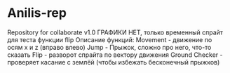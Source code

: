 # Anilis-rep
Repository for collaborate
v1.0
  ГРАФИКИ НЕТ, только временный спрайт для теста функции flip 
  Описание функций:
    Movement - движение по осям x и z (вправо влево)
    Jump - Прыжок, сложно про него, что-то сказать
    Flip - разворот спрайта по вектору движения 
    Ground Checker - проверяет касание с землёй (чтобы избежать бесконечный прыжков)
